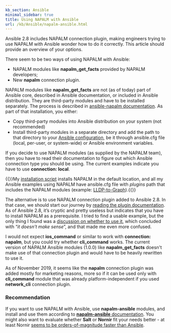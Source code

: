 ```yaml
---
kb_section: Ansible
minimal_sidebar: true
title: Using NAPALM with Ansible
url: /kb/Ansible/napalm-ansible.html
---
```

Ansible 2.8 includes NAPALM connection plugin, making engineers trying to use NAPALM with Ansible wonder how to do it correctly. This article should provide an overview of your options.

There seem to be two ways of using NAPALM with Ansible:

* NAPALM modules like **napalm_get_facts** provided by NAPALM developers;
* New **napalm** connection plugin.

NAPALM modules like **napalm_get_facts** are not (as of today) part of Ansible core, described in Ansible documentation, or included in Ansible distribution. They are third-party modules and have to be installed separately. The process is described in [ansible-napalm documentation](https://napalm.readthedocs.io/en/latest/tutorials/ansible-napalm.html). As part of that installation, you either:

* Copy third-party modules into Ansible distribution on your system (not recommended)
* Install third-party modules in a separate directory and add the path to that directory to your [Ansible configuration](https://docs.ansible.com/ansible/latest/reference_appendices/config.html), be it through ansible.cfg file (local, per-user, or system-wide) or Ansible environment variables.

If you decide to use NAPALM modules (as supplied by the NAPALM team), then you have to read their documentation to figure out which Ansible connection type you should be using. The current examples indicate you have to use **connection: local**.

{{<note note>}}My [installation script](https://github.com/ipspace/NetOpsWorkshop/tree/master/install) installs NAPALM in the default location, and all my Ansible examples using NAPALM have ansible.cfg file with _plugins_ path that includes the NAPALM modules (example: [LLDP-to-Graph](https://github.com/ipspace/ansible-examples/tree/master/LLDP-to-Graph)).{{</note>}}

The alternative is to use NAPALM connection plugin added to Ansible 2.8. In that case, we should start our journey by [reading the plugin documentation](https://docs.ansible.com/ansible/latest/plugins/connection/napalm.html). As of Ansible 2.8, it’s cryptic and pretty useless but indicates that you have to install NAPALM as a prerequisite. I tried to find a usable example, but the only thing I found was a [discussion on whether to use it](https://github.com/napalm-automation/napalm-ansible/issues/148 ), which concluded with “_it doesn’t make sense_”, and that made me even more confused.

I would not expect **ios_command** or similar to work with **connection: napalm**, but you could try whether **cli_command** works. The current version of NAPALM Ansible modules (1.0.0) like **napalm_get_facts** doesn't make use of that connection plugin and would have to be heavily rewritten to use it.

As of November 2019, it seems like the **napalm** connection plugin was added mostly for marketing reasons, more so if it can be used only with **cli_command** module that was already platform-independent if you used **network_cli** connection plugin.

### Recommendation

If you want to use NAPALM with Ansible, use **napalm-ansible** modules, and install and use them according to [**napalm-ansible** documentation](https://napalm.readthedocs.io/en/latest/tutorials/ansible-napalm.html). You might also want to evaluate whether **Salt** or **Nornir** fit your needs better - at least Nornir [seems to be orders-of-magnitude faster than Ansible](https://networklore.com/ansible-nornir-speed/).
